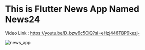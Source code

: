 # This is Flutter News App Named News24

Video Link : https://youtu.be/D_bzw6c5ClQ?si=eHzj446TBP9kezj-

![news_app](https://github.com/user-attachments/assets/f758c17b-2b23-42c5-917e-9aa369abd8d8)
